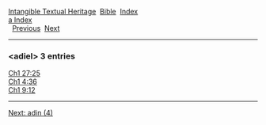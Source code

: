 [Intangible Textual Heritage](../../index)  [Bible](../index) 
[Index](index)   
[a Index](_a_)  
  [Previous](c00197)  [Next](c00199) 

------------------------------------------------------------------------

### &lt;adiel&gt; 3 entries

[Ch1 27:25](../kjv/ch1027.htm#025)  
[Ch1 4:36](../kjv/ch1004.htm#036)  
[Ch1 9:12](../kjv/ch1009.htm#012)  

------------------------------------------------------------------------

[Next: adin (4)](c00199)
